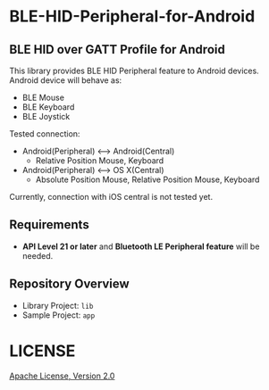 # BLE-HID-Peripheral-for-Android
## BLE HID over GATT Profile for Android

This library provides BLE HID Peripheral feature to Android devices. <br/>
Android device will behave as:

- BLE Mouse
- BLE Keyboard
- BLE Joystick

Tested connection:

- Android(Peripheral) <--> Android(Central)
    - Relative Position Mouse, Keyboard
- Android(Peripheral) <--> OS X(Central)
    - Absolute Position Mouse, Relative Position Mouse, Keyboard

Currently, connection with iOS central is not tested yet.

Requirements
------------

- **API Level 21 or later** and **Bluetooth LE Peripheral feature** will be needed.

Repository Overview
-------------------

- Library Project: `lib`
- Sample Project: `app`

LICENSE
=======
[Apache License, Version 2.0](http://www.apache.org/licenses/LICENSE-2.0)
